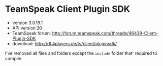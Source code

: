 # TeamSpeak Client Plugin SDK

- version 3.0.19.1
- API version 20
- TeamSpeak forum: http://forum.teamspeak.com/threads/46439-Client-Plugin-SDK
- download: http://dl.4players.de/ts/client/pluginsdk/

I've removed all files and folders except the `include` folder that' required to compile.
